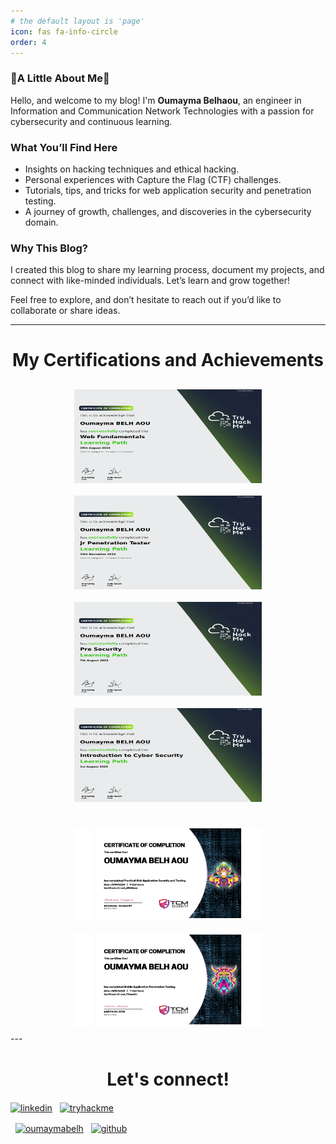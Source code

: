 ```yaml
---
# the default layout is 'page'
icon: fas fa-info-circle
order: 4
---
```


### 🎀​A Little About Me🎀​

Hello, and welcome to my blog! I'm **Oumayma Belhaou**, an engineer in Information and Communication Network Technologies with a passion for cybersecurity and continuous learning. 

### What You’ll Find Here
- Insights on hacking techniques and ethical hacking.
- Personal experiences with Capture the Flag (CTF) challenges.
- Tutorials, tips, and tricks for web application security and penetration testing.
- A journey of growth, challenges, and discoveries in the cybersecurity domain.

### Why This Blog?
I created this blog to share my learning process, document my projects, and connect with like-minded individuals. Let’s learn and grow together!

Feel free to explore, and don’t hesitate to reach out if you’d like to collaborate or share ideas.

---
<h1 align="center">My Certifications and Achievements</h1>
<div style="text-align: center; display: flex; flex-wrap: wrap; justify-content: center; margin: 20px 0;">
  <img src="/assets/imgs/THM-Web Fundamentals.png" alt="Web Fundamentals_THM" width="300" height="150" style="margin: 10px;" />
  <img src="/assets/imgs/JPT_THM.png" alt="Junior Penetration Testing_THM" width="300" height="150" style="margin: 10px;" />
  <img src="/assets/imgs/THM-8BYKWZPNP2.jpg" alt="Pre-Security_THM" width="300" height="150" style="margin: 10px;" />
  <img src="/assets/imgs/THM-FXTFFY6ZZS.png" alt="Introduction to Cyber Security_THM" width="300" height="150" style="margin: 10px;" />
</div>
<div style="text-align: center; display: flex; flex-wrap: wrap; justify-content: center;">
  <img src="/assets/imgs/PWA_TCM.jpg" alt="Pratical Web Application Security and Testing" width="300" height="150" style="margin: 10px;" />
  <img src="/assets/imgs/certif_TCM.png" alt="Mobile Application Penetration Testing" width="300" height="150" style="margin: 10px;" />
  
</div>
---
<h1 align="center">Let's connect!</h1>
<p align="center">

<a href="https://www.linkedin.com/in/bel-haou-oumayma-34b3721ba/" target="blank"><img align="center" src="https://raw.githubusercontent.com/rahuldkjain/github-profile-readme-generator/master/src/images/icons/Social/linked-in-alt.svg" alt="linkedin" height="50" width="50" /></a>
&nbsp; <a href="https://tryhackme.com/r/p/Notshygirl" target="blank"><img align="center" src="https://authenticator.2stable.com/assets/img/2fa-services/Icons/tryhackme.com.svg" alt="tryhackme" height="50" width="50" /></a>

&nbsp; <a href="https://discord.com/users/774207449796182027" target="blank"><img align="center" src="https://static-00.iconduck.com/assets.00/discord-icon-2048x2048-o5mluhz2.png" alt="oumaymabelh" height="50" width="50" /></a>
&nbsp; <a href="https://github.com/oumayma18" target="blank"><img align="center" src="https://www.flaticon.com/free-icon/github-logo_25231" alt="github" height="50" width="50" /></a>

</p>

